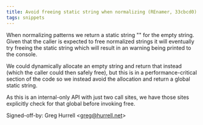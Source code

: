 ```yaml
---
title: Avoid freeing static string when normalizing (REnamer, 33cbcd0)
tags: snippets
---
```


When normalizing patterns we return a static string "" for the empty string. Given that the caller is expected to free normalized strings it will eventually try freeing the static string which will result in an warning being printed to the console.

We could dynamically allocate an empty string and return that instead (which the caller could then safely free), but this is in a performance-critical section of the code so we instead avoid the allocation and return a global static string.

As this is an internal-only API with just two call sites, we have those sites explicitly check for that global before invoking free.

Signed-off-by: Greg Hurrell &lt;greg@hurrell.net&gt;
